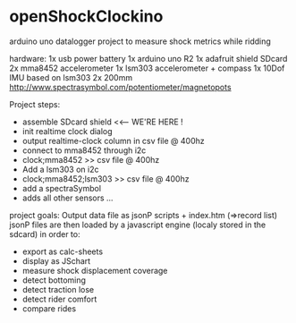 # openShockClockino
arduino uno datalogger project to measure shock metrics while ridding

hardware:
1x usb power battery
1x arduino uno R2
1x adafruit shield SDcard
2x mma8452 accelerometer
1x lsm303 accelerometer + compass
1x 10Dof IMU based on lsm303
2x 200mm http://www.spectrasymbol.com/potentiometer/magnetopots

Project steps:
 - assemble SDcard shield <<-- WE'RE HERE !
 - init realtime clock dialog
 - output realtime-clock column in csv file @ 400hz
 - connect to mma8452 through i2c
 - clock;mma8452 >> csv file @ 400hz
 - Add a lsm303 on i2c
 - clock;mma8452;lsm303 >> csv file @ 400hz
 - add a spectraSymbol
 - adds all other sensors
...

project goals:
Output data file as jsonP scripts + index.htm (=>record list)
jsonP files are then loaded by a javascript engine (localy stored in the sdcard) in order to:
 - export as calc-sheets
 - display as JSchart
 - measure shock displacement coverage
 - detect bottoming
 - detect traction lose
 - detect rider comfort
 - compare rides

